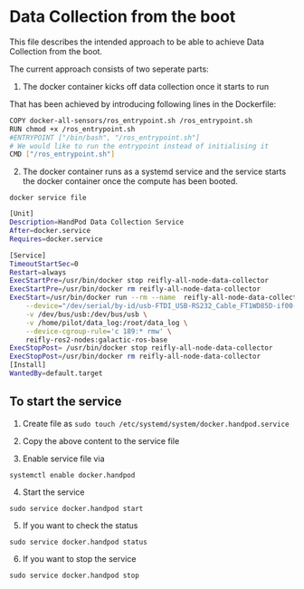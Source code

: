 # Data Collection from the boot

This file describes the intended approach to be able to achieve Data Collection from the boot. 

The current approach consists of two seperate parts:

1. The docker container kicks off data collection once it starts to run

That has been achieved by introducing following lines in the Dockerfile:

```bash
COPY docker-all-sensors/ros_entrypoint.sh /ros_entrypoint.sh
RUN chmod +x /ros_entrypoint.sh
#ENTRYPOINT ["/bin/bash", "/ros_entrypoint.sh"]
# We would like to run the entrypoint instead of initialising it
CMD ["/ros_entrypoint.sh"]
```

2. The docker container runs as a systemd service and the service starts the docker container once the compute has been booted.

`docker service file`

```bash
[Unit]
Description=HandPod Data Collection Service
After=docker.service
Requires=docker.service

[Service]
TimeoutStartSec=0
Restart=always
ExecStartPre=/usr/bin/docker stop reifly-all-node-data-collector 
ExecStartPre=/usr/bin/docker rm reifly-all-node-data-collector
ExecStart=/usr/bin/docker run --rm --name  reifly-all-node-data-collector \
    --device="/dev/serial/by-id/usb-FTDI_USB-RS232_Cable_FT1WD85D-if00-port0" \
    -v /dev/bus/usb:/dev/bus/usb \
    -v /home/pilot/data_log:/root/data_log \
    --device-cgroup-rule='c 189:* rmw' \   
    reifly-ros2-nodes:galactic-ros-base
ExecStopPost= /usr/bin/docker stop reifly-all-node-data-collector
ExecStopPost=/usr/bin/docker rm reifly-all-node-data-collector
[Install]
WantedBy=default.target
```

## To start the service

1. Create file as `sudo touch /etc/systemd/system/docker.handpod.service`

2. Copy the above content to the service file

3. Enable service file via

`systemctl enable docker.handpod`

4. Start the service

`sudo service docker.handpod start`

5. If you want to check the status

`sudo service docker.handpod status`

6. If you want to stop the service

`sudo service docker.handpod stop`
